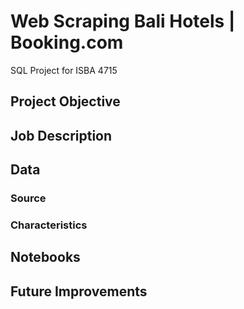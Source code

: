 # Web Scraping Bali Hotels | Booking.com
SQL Project for ISBA 4715

## Project Objective


## Job Description


## Data
### Source

### Characteristics


## Notebooks


## Future Improvements
